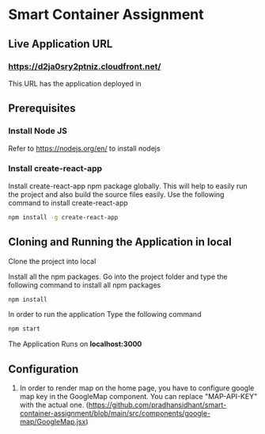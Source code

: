 # Smart Container Assignment


## Live Application URL

### https://d2ja0sry2ptniz.cloudfront.net/
This URL has the application deployed in

## Prerequisites

### Install Node JS
Refer to https://nodejs.org/en/ to install nodejs

### Install create-react-app
Install create-react-app npm package globally. This will help to easily run the project and also build the source files easily. Use the following command to install create-react-app

```bash
npm install -g create-react-app
```
## Cloning and Running the Application in local

Clone the project into local

Install all the npm packages. Go into the project folder and type the following command to install all npm packages

```bash
npm install
```

In order to run the application Type the following command

```bash
npm start
```

The Application Runs on **localhost:3000**

## Configuration
1. In order to render map on the home page, you have to configure google map key in the GoogleMap component. You can replace "MAP-API-KEY" with the actual one. (https://github.com/pradhansidhant/smart-container-assignment/blob/main/src/components/google-map/GoogleMap.jsx)
